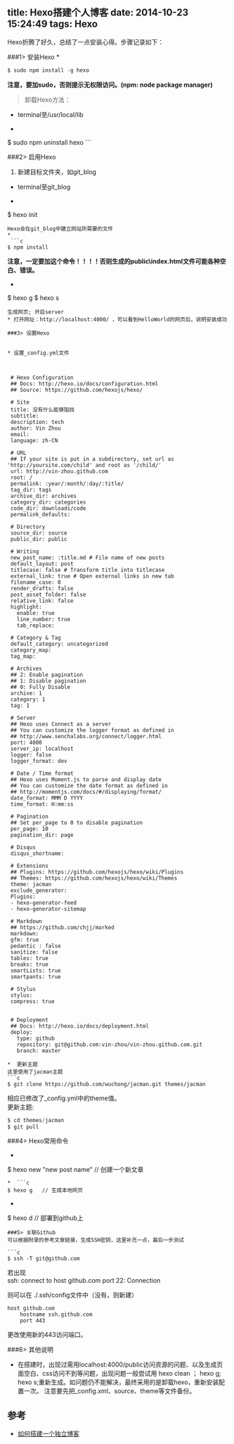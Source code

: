 title: Hexo搭建个人博客
date: 2014-10-23 15:24:49
tags: Hexo
---
Hexo折腾了好久，总结了一点安装心得。步骤记录如下：

###1> 安装Hexo
* 
 ```c
$ sudo npm install -g hexo 
 ```

   **注意，要加sudo，否则提示无权限访问。(npm: node package manager)**
> 卸载Hexo方法：
  * terminal至/usr/local/lib
  * 
    ```c
$ sudo npm uninstall hexo
    ```

###2> 启用Hexo

1. 新建目标文件夹，如git_blog
* terminal至git_blog
* 
  ```c
$ hexo init
  ```
  Hexo会在git_blog中建立网站所需要的文件
* 
   ```c
$ npm install
   ```
  **注意，一定要加这个命令！！！！否则生成的public\index.html文件可能各种空白、错误。**

*  ```c
$ hexo g 
$ hexo s
   ```
  生成网页; 开启server
* 打开网址：http://localhost:4000/ ，可以看到HelloWorld的网页后，说明安装成功

###3> 设置Hexo


  * 设置_config.yml文件
 
  

    # Hexo Configuration
    ## Docs: http://hexo.io/docs/configuration.html
    ## Source: https://github.com/hexojs/hexo/

    # Site
    title: 没有什么能够阻挡
    subtitle:
    description: tech
    author: Vin Zhou
    email:  
    language: zh-CN

    # URL
    ## If your site is put in a subdirectory, set url as 'http://yoursite.com/child' and root as '/child/'
    url: http://vin-zhou.github.com
    root: /
    permalink: :year/:month/:day/:title/
    tag_dir: tags
    archive_dir: archives
    category_dir: categories
    code_dir: downloads/code
    permalink_defaults: 

    # Directory
    source_dir: source
    public_dir: public 

    # Writing
    new_post_name: :title.md # File name of new posts
    default_layout: post
    titlecase: false # Transform title into titlecase
    external_link: true # Open external links in new tab
    filename_case: 0
    render_drafts: false
    post_asset_folder: false
    relative_link: false
    highlight:
      enable: true
      line_number: true
      tab_replace:

    # Category & Tag
    default_category: uncategorized
    category_map:
    tag_map:

    # Archives
    ## 2: Enable pagination
    ## 1: Disable pagination
    ## 0: Fully Disable
    archive: 1
    category: 1
    tag: 1

    # Server
    ## Hexo uses Connect as a server
    ## You can customize the logger format as defined in
    ## http://www.senchalabs.org/connect/logger.html
    port: 4000
    server_ip: localhost
    logger: false
    logger_format: dev

    # Date / Time format
    ## Hexo uses Moment.js to parse and display date
    ## You can customize the date format as defined in
    ## http://momentjs.com/docs/#/displaying/format/
    date_format: MMM D YYYY
    time_format: H:mm:ss

    # Pagination
    ## Set per_page to 0 to disable pagination
    per_page: 10
    pagination_dir: page

    # Disqus
    disqus_shortname:

    # Extensions
    ## Plugins: https://github.com/hexojs/hexo/wiki/Plugins
    ## Themes: https://github.com/hexojs/hexo/wiki/Themes
    theme: jacman
    exclude_generator:
    Plugins:
    - hexo-generator-feed
    - hexo-generator-sitemap

    # Markdown
    ## https://github.com/chjj/marked
    markdown:
    gfm: true
    pedantic : false
    sanitize: false
    tables: true
    breaks: true
    smartLists: true
    smartpants: true    

    # Stylus
    stylus:
    compress: true    
    

    # Deployment
    ## Docs: http://hexo.io/docs/deployment.html
    deploy:
      type: github
      repository: git@github.com:vin-zhou/vin-zhou.github.com.git
      branch: master

*  更新主题  
   这里使用了jacman主题
```c
$ git clone https://github.com/wuchong/jacman.git themes/jacman
```
   相应已修改了_config.yml中的theme值。  
   更新主题:
```c
$ cd themes/jacman
$ git pull
```

 
###4> Hexo常用命令

*  ```c
$ hexo new "new post name" // 创建一个新文章
   ```
*  ```c
$ hexo g   // 生成本地网页
   ```
*  ```c
$ hexo d   // 部署到github上
   ```
###5> 关联Github
可以根据附录的参考文章链接，生成SSH密钥，这里补充一点，最后一步测试  

```c
$ ssh -T git@github.com
```
若出现   
   ssh: connect to host github.com port 22: Connection 

则可以在 ./.ssh/config文件中（没有，则新建）

    host github.com
        hostname ssh.github.com
        port 443
更改使用新的443访问端口。

###6> 其他说明

* 在搭建时，出现过需用localhost:4000/public访问资源的问题、以及生成页面空白、css访问不到等问题，出现问题一般尝试用 hexo clean ； hexo g; hexo s;重新生成。如问题仍不能解决，最终采用的是卸载hexo，重新安装配置一次。
  注意要先把_config.xml、source、theme等文件备份。


## 参考

* [如何搭建一个独立博客](http://cnfeat.com/2014/05/10/2014-05-11-how-to-build-a-blog/)

